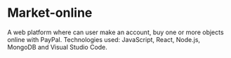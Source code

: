 # Market-online
A web platform where can user make an account, buy one or more objects online with PayPal. Technologies used: JavaScript, React, Node.js, MongoDB and Visual Studio Code.

